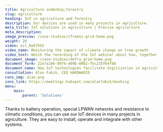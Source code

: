```yaml
---
title: Agriculture and&nbsp;forestry
slug: agriculture
heading: IoT in agriculture and forestry
description: Our devices are used in many projects in agriculture. 
meta_title: IoT solutions in agriculture | Precise agriculture
meta_description: 
image_preview: /case-studies/iframix-grid-home.png
weight: 20
video: eil_Na57h9I
video_name: Monitoring the impact of climate change on tree growth
video_text: Watch the recording of the IoT webinar about how, together with Vodafone UK, we had handled the challenge of the Department for Environment, Food and Rural Affairs of the United Kingdom. We made it easier to collect data from researching the impact of climate change on tree growth.
document_image: /case-studies/defra_grid-home.png
document_form: 22e7a186-0974-409b-8002-fbc235f64f88
document_name: How IoT technologies facilitate digitization in agriculture and forestry
consultation: Alan Fabik, CEO HARDWARIO
cons_img: alan.png
cons_link: https://meetings.hubspot.com/alanfabik/booking
menu:
    main:
        parent: 'Solutions'
---
```


Thanks to battery operation, special LPWAN networks and resistance to climatic conditions, you can use our IoT devices in many projects in agriculture. They are easy to install, operate and integrate with other systems.